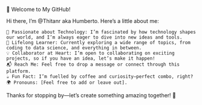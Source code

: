 👋 Welcome to My GitHub!

Hi there, I’m @Thitanr aka Humberto. Here’s a little about me:

    👀 Passionate about Technology: I’m fascinated by how technology shapes our world, and I’m always eager to dive into new ideas and tools.
    🌱 Lifelong Learner: Currently exploring a wide range of topics, from coding to data science, and everything in between.
    💡 Collaborator at Heart: I’m open to collaborating on exciting projects, so if you have an idea, let’s make it happen!
    📬 Reach Me: Feel free to drop a message or connect through this platform.
    ☕ Fun Fact: I’m fuelled by coffee and curiosity—perfect combo, right?
    🌍 Pronouns: [Feel free to add or leave out].

Thanks for stopping by—let’s create something amazing together! 🚀
